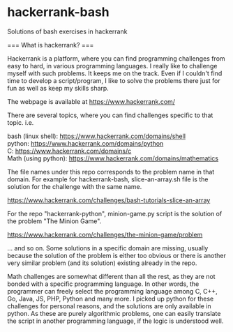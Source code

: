 # hackerrank-bash
Solutions of bash exercises in hackerrank

=== What is hackerrank? ===

Hackerrank is a platform, where you can find programming challenges from
easy to hard, in various programming languages. I really like to challenge
myself with such problems. It keeps me on the track. Even if I couldn't
find time to develop a script/program, I like to solve the problems
there just for fun as well as keep my skills sharp. 

The webpage is available at https://www.hackerrank.com/

There are several topics, where you can find challenges specific to that
topic. i.e.

bash (linux shell):  https://www.hackerrank.com/domains/shell \
python:              https://www.hackerrank.com/domains/python \
C:                   https://www.hackerrank.com/domains/c \
Math (using python): https://www.hackerrank.com/domains/mathematics


The file names under this repo corresponds to the problem name in that
domain. For example for hackerrank-bash, slice-an-array.sh file is the
solution for the challenge with the same name. 

https://www.hackerrank.com/challenges/bash-tutorials-slice-an-array


For the repo "hackerrank-python", minion-game.py script is the solution
of the problem "The Minion Game".

https://www.hackerrank.com/challenges/the-minion-game/problem

... and so on. Some solutions in a specific domain are missing, usually
because the solution of the problem is either too obvious or there is
another very similar problem (and its solution) existing already in the
repo. 

Math challenges are somewhat different than all the rest, as they are
not bonded with a specific programming language. In other words, the 
programmer can freely select the programming language among C, C++, Go,
Java, JS, PHP, Python and many more. I picked up python for these 
challenges for personal reasons, and the solutions are only available
in python. As these are purely algorithmic problems, one can easily
translate the script in another programming language, if the logic
is understood well. 

